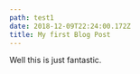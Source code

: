 ```yaml
---
path: test1
date: 2018-12-09T22:24:00.172Z
title: My first Blog Post
---
```

Well this is just fantastic.
